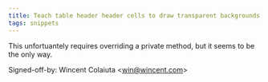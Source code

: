 ```yaml
---
title: Teach table header header cells to draw transparent backgrounds (REnamer, ddda4fb)
tags: snippets
---
```


This unfortuantely requires overriding a private method, but it seems to be the only way.

Signed-off-by: Wincent Colaiuta &lt;win@wincent.com&gt;
